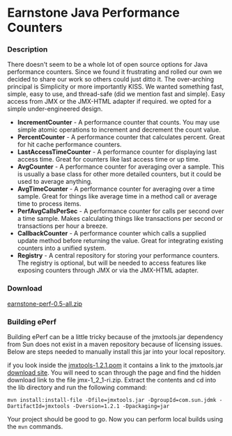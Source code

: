 
# Earnstone Java Performance Counters 

### Description
There doesn't seem to be a whole lot of open source options 
for Java performance counters.  Since we found it frustrating and 
rolled our own we decided to share our work so others could just ditto it. 
The over-arching principal is Simplicity or more importantly KISS. 
We wanted something fast, simple, easy to use, and thread-safe 
(did we mention fast and simple).  Easy access from JMX or the 
JMX-HTML adapter if required.  we opted for a simple under-engineered 
design.

*   **IncrementCounter** - A performance counter that counts. You may 
    use simple atomic operations to increment and decrement the count value.
*   **PercentCounter** - A performance counter that calculates percent. 
    Great for hit cache performance counters.
*   **LastAccessTimeCounter** - A performance counter for displaying last 
     access time.  Great for counters like last access time or up time.
*   **AvgCounter** - A performance counter for averaging over a sample. 
    This is usually a base class for other more detailed counters, 
    but it could be used to average anything.
*   **AvgTimeCounter** - A performance counter for averaging over a time 
    sample.  Great for things like average time in a method call or 
    average time to process items.
*   **PerfAvgCallsPerSec** - A performance counter for calls per second 
    over a time sample. Makes calculating things like transactions per second 
    or transactions per hour a breeze.
*   **CallbackCounter** - A performance counter which calls a supplied 
    update method before returning the value.  Great for integrating existing
    counters into a unified system.
*   **Registry** - A central repository for storing your performance 
    counters.  The registry is optional, but will be needed to access features
    like exposing counters through JMX or via the JMX-HTML adapter.

### Download
[earnstone-perf-0.5-all.zip](https://github.com/coreyhulen/blog/raw/master/earnstone-perf-0.5-all.zip)

### Building ePerf
Building ePerf can be a little tricky because of the jmxtools.jar 
dependency from Sun does not exist in a maven repository because of
licensing issues.  Below are steps needed to manually install this jar
into your local repository.

if you look inside the [jmxtools-1.2.1.pom](http://repo2.maven.org/maven2/com/sun/jdmk/jmxtools/1.2.1/jmxtools-1.2.1.pom) 
it contains a link to the jmxtools.jar [download site](http://java.sun.com/products/JavaManagement/download.html). 
You will need to scan through the page and find the hidden download 
link to the file jmx-1_2_1-ri.zip. Extract the contents and cd into the 
lib directory and run the following command:

`mvn install:install-file -Dfile=jmxtools.jar -DgroupId=com.sun.jdmk -DartifactId=jmxtools -Dversion=1.2.1 -Dpackaging=jar`

Your project should be good to go.  Now you can perform local builds 
using the `mvn` commands.


